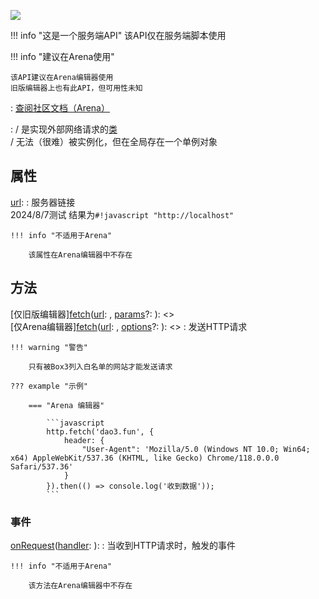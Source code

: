 <a href="https://github.com/qndm"><img src="https://img.shields.io/badge/%E8%B4%A1%E7%8C%AE%E8%80%85-qndm-blue"></img></a>

!!! info "这是一个服务端API"
    该API仅在服务端脚本使用

!!! info "建议在Arena使用"

    该API建议在Arena编辑器使用  
    旧版编辑器上也有此API，但可用性未知

:   [查阅社区文档（Arena）](https://www.yuque.com/box3lab/api/obiw5557v5m67ziw)

:   [](Box3HttpAPI) / [](GameHttpAPI)是实现外部网络请求的[类](class)  
    [](Box3HttpAPI) / [](GameHttpAPI)无法（很难）被实例化，但在全局存在一个单例对象[](http)

## 属性
[url](hiddenReadonly): [](string)
:   服务器链接  
    2024/8/7测试 结果为`#!javascript "http://localhost"`

    !!! info "不适用于Arena"

        该属性在Arena编辑器中不存在

## 方法
[仅旧版编辑器][fetch](hiddenMethod)([url](arg): [](string), [params](arg)?: [](Box3HttpFetchParams)): [](Promise)<[](Box3HttpFetchResponse)>  
[仅Arena编辑器][fetch](hiddenMethod)([url](arg): [](string), [options](arg)?: [](GameHttpFetchRequestOptions)): [](Promise)<[](GameHttpFetchResponse)>
:   发送HTTP请求

    !!! warning "警告"

        只有被Box3列入白名单的网站才能发送请求

    ??? example "示例"

        === "Arena 编辑器"

            ```javascript
            http.fetch('dao3.fun', {
                header: {
                    "User-Agent": 'Mozilla/5.0 (Windows NT 10.0; Win64; x64) AppleWebKit/537.36 (KHTML, like Gecko) Chrome/118.0.0.0 Safari/537.36' 
                }
            }).then(() => console.log('收到数据'));
            ```

### 事件
[onRequest](method)([handler](callbackArg): [](Box3HttpHandler)): [](void)
:   当收到HTTP请求时，触发的事件

    !!! info "不适用于Arena"

        该方法在Arena编辑器中不存在